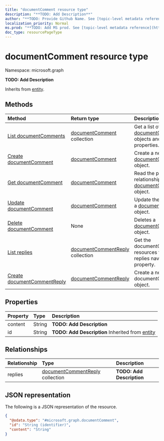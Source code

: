 ```yaml
---
title: "documentComment resource type"
description: "**TODO: Add Description**"
author: "**TODO: Provide Github Name. See [topic-level metadata reference](https://msgo.azurewebsites.net/add/document/guidelines/metadata.html#topic-level-metadata)**"
localization_priority: Normal
ms.prod: "**TODO: Add MS prod. See [topic-level metadata reference](https://msgo.azurewebsites.net/add/document/guidelines/metadata.html#topic-level-metadata)**"
doc_type: resourcePageType
---
```


# documentComment resource type

Namespace: microsoft.graph



**TODO: Add Description**


Inherits from [entity](../resources/entity.md).

## Methods
|Method|Return type|Description|
|:---|:---|:---|
|[List documentComments](../api/documentcomment-list.md)|[documentComment](../resources/documentcomment.md) collection|Get a list of the [documentComment](../resources/documentcomment.md) objects and their properties.|
|[Create documentComment](../api/documentcomment-create.md)|[documentComment](../resources/documentcomment.md)|Create a new [documentComment](../resources/documentcomment.md) object.|
|[Get documentComment](../api/documentcomment-get.md)|[documentComment](../resources/documentcomment.md)|Read the properties and relationships of a [documentComment](../resources/documentcomment.md) object.|
|[Update documentComment](../api/documentcomment-update.md)|[documentComment](../resources/documentcomment.md)|Update the properties of a [documentComment](../resources/documentcomment.md) object.|
|[Delete documentComment](../api/documentcomment-delete.md)|None|Deletes a [documentComment](../resources/documentcomment.md) object.|
|[List replies](../api/documentcomment-list-replies.md)|[documentCommentReply](../resources/documentcommentreply.md) collection|Get the documentCommentReply resources from the replies navigation property.|
|[Create documentCommentReply](../api/documentcomment-post-replies.md)|[documentCommentReply](../resources/documentcommentreply.md)|Create a new documentCommentReply object.|

## Properties
|Property|Type|Description|
|:---|:---|:---|
|content|String|**TODO: Add Description**|
|id|String|**TODO: Add Description** Inherited from [entity](../resources/entity.md)|

## Relationships
|Relationship|Type|Description|
|:---|:---|:---|
|replies|[documentCommentReply](../resources/documentcommentreply.md) collection|**TODO: Add Description**|

## JSON representation
The following is a JSON representation of the resource.
<!-- {
  "blockType": "resource",
  "keyProperty": "id",
  "@odata.type": "microsoft.graph.documentComment",
  "baseType": "microsoft.graph.entity",
  "openType": false
}
-->
``` json
{
  "@odata.type": "#microsoft.graph.documentComment",
  "id": "String (identifier)",
  "content": "String"
}
```

